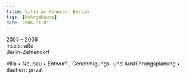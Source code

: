 ```yaml
---
title: Villa am Wannsee, Berlin
tags: [Wohngebäude]
date: 2006-01-01
---
```

2005 – 2006<br/>
Inselstraße<br/>
Berlin-Zehlendorf

Villa
• Neubau
• Entwurf-, Genehmigungs- und Ausführungsplanung
• Bauherr: privat
